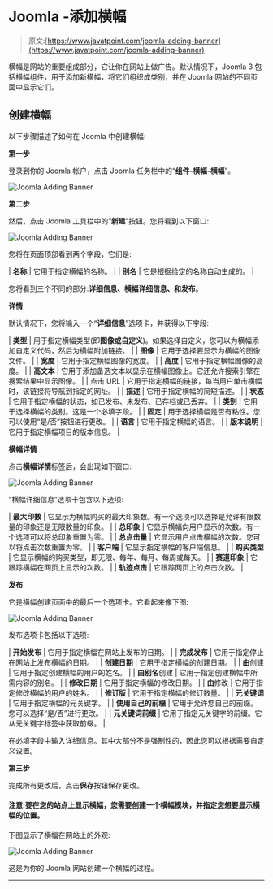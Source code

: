 # Joomla -添加横幅

> 原文:[https://www.javatpoint.com/joomla-adding-banner](https://www.javatpoint.com/joomla-adding-banner)

横幅是网站的重要组成部分，它让你在网站上做广告。默认情况下，Joomla 3 包括横幅组件，用于添加新横幅，将它们组织成类别，并在 Joomla 网站的不同页面中显示它们。

## 创建横幅

以下步骤描述了如何在 Joomla 中创建横幅:

**第一步**

登录到你的 Joomla 帐户，点击 Joomla 任务栏中的“**组件-横幅-横幅**”。

![Joomla Adding Banner](../Images/ec55d5871a01203f27248b9b87df6df9.png)

**第二步**

然后，点击 Joomla 工具栏中的“**新建**”按钮。您将看到以下窗口:

![Joomla Adding Banner](../Images/cb48206874826bbb14b4fed4d83495a4.png)

您将在页面顶部看到两个字段，它们是:

| **名称** | 它用于指定横幅的名称。 |
| **别名** | 它是根据给定的名称自动生成的。 |

您将看到三个不同的部分:**详细信息、横幅详细信息、**和**发布**。

**详情**

默认情况下，您将输入一个“**详细信息**”选项卡，并获得以下字段:

| **类型** | 用于指定横幅类型(即**图像或自定义**)。如果选择自定义，您可以为横幅添加自定义代码，然后为横幅附加链接。 |
| **图像** | 它用于选择要显示为横幅的图像文件。 |
| **宽度** | 它用于指定横幅图像的宽度。 |
| **高度** | 它用于指定横幅图像的高度。 |
| **高文本** | 它用于添加备选文本以显示在横幅图像上。它还允许搜索引擎在搜索结果中显示图像。 |
| 点击 URL | 它用于指定横幅的链接，每当用户单击横幅时，该链接将导航到指定的网址。 |
| **描述** | 它用于指定横幅的简短描述。 |
| **状态** | 它用于指定横幅的状态，如已发布、未发布、已存档或已丢弃。 |
| **类别** | 它用于选择横幅的类别。这是一个必填字段。 |
| **固定** | 用于选择横幅是否有粘性。您可以使用“是/否”按钮进行更改。 |
| **语言** | 它用于指定横幅的语言。 |
| **版本说明** | 它用于指定横幅项目的版本信息。 |

**横幅详情**

点击**横幅详情**标签后，会出现如下窗口:

![Joomla Adding Banner](../Images/72fba29151388589e2bbba537abd5929.png)

“横幅详细信息”选项卡包含以下选项:

| **最大印数** | 它显示为横幅购买的最大印象数。有一个选项可以选择是允许有限数量的印象还是无限数量的印象。 |
| **总印象** | 它显示横幅向用户显示的次数。有一个选项可以将总印象重置为零。 |
| **总点击量** | 它显示用户点击横幅的次数。您可以将点击次数重置为零。 |
| **客户端** | 它显示指定横幅的客户端信息。 |
| **购买类型** | 它显示横幅的购买类型，即无限、每年、每月、每周或每天。 |
| **赛道印象** | 它跟踪横幅在网页上显示的次数。 |
| **轨迹点击** | 它跟踪网页上的点击次数。 |

**发布**

它是横幅创建页面中的最后一个选项卡。它看起来像下图:

![Joomla Adding Banner](../Images/fff76ce0bab61b5268e5dd7ad68724d6.png)

发布选项卡包括以下选项:

| **开始发布** | 它用于指定横幅在网站上发布的日期。 |
| **完成发布** | 它用于指定停止在网站上发布横幅的日期。 |
| **创建日期** | 它用于指定横幅的创建日期。 |
| **由**创建 | 它用于指定创建横幅的用户的姓名。 |
| **由别名**创建 | 它用于指定创建横幅中所需内容的别名。 |
| **修改日期** | 它用于指定横幅的修改日期。 |
| **由**修改 | 它用于指定修改横幅的用户的姓名。 |
| **修订版** | 它用于指定横幅的修订数量。 |
| **元关键词** | 它用于指定横幅的元关键字。 |
| **使用自己的前缀** | 它用于允许您自己的前缀。您可以选择“是/否”进行更改。 |
| **元关键词前缀** | 它用于指定元关键字的前缀。它从元关键字标签中获取前缀。 |

在必填字段中输入详细信息。其中大部分不是强制性的，因此您可以根据需要自定义设置。

**第三步**

完成所有更改后，点击**保存**按钮保存更改。

#### 注意:要在您的站点上显示横幅，您需要创建一个横幅模块，并指定您想要显示横幅的位置。

下图显示了横幅在网站上的外观:

![Joomla Adding Banner](../Images/b5e89e5c6466ef52602674171d1fd19b.png)

这是为你的 Joomla 网站创建一个横幅的过程。

* * *